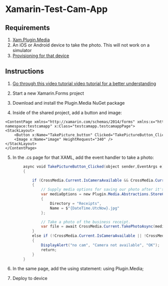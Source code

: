 # Xamarin-Test-Cam-App

## Requirements
1. [Xam.Plugin.Media](https://github.com/jamesmontemagno/MediaPlugin)
2. An iOS or Android device to take the photo. This will not work on a simulator
3. [Provisioning for that device](https://developer.xamarin.com/guides/ios/getting_started/installation/device_provisioning/)


## Instructions
1. [Go through this video tutorial video tutorial for a better understanding](http://www.codechannels.com/video/microsoft/mobile-development/xamarin-forms-taking-pictures-from-the-camera-and-from-disk-using-the-media-plugin/)

2. Start a new Xamarin.Forms project 

3. Download and install the  Plugin.Media NuGet package

4. Inside of the shared project, add a button and image:

```XAML 
<ContentPage xmlns="http://xamarin.com/schemas/2014/forms" xmlns:x="http://schemas.microsoft.com/winfx/2009/xaml" xmlns:local="clr-namespace:testcamapp" x:Class="testcamapp.testcamappPage">
<StackLayout>
    <Button x:Name="TakePicture_button" Clicked="TakePictureButton_Clicked" Text="TakePicture_button"/>
    <Image x:Name="image" HeightRequest="340" />
</StackLayout>
</ContentPage> 
```

5. In the .cs page for that XAML, add the event handler to take a photo:

``` C#
        async void TakePictureButton_Clicked(object sender,EventArgs e) 
        {

            if (CrossMedia.Current.IsCameraAvailable && CrossMedia.Current.IsTakePhotoSupported)
            {
                // Supply media options for saving our photo after it's taken.
                var mediaOptions = new Plugin.Media.Abstractions.StoreCameraMediaOptions
                {
                    Directory = "Receipts",
                    Name = $"{DateTime.UtcNow}.jpg"
                };

                // Take a photo of the business receipt.
                var file = await CrossMedia.Current.TakePhotoAsync(mediaOptions);
            }
            else if (!CrossMedia.Current.IsCameraAvailable || !CrossMedia.Current.IsTakePhotoSupported)
            {
                DisplayAlert("no cam", "Camera not available", "OK"); 
                return;
            }
        } 
```
6. In the same page, add the using statement:
using Plugin.Media;

7. Deploy to device
